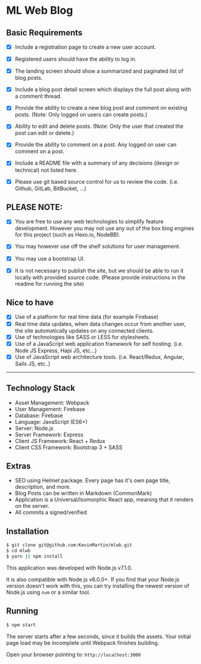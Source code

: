 # ML Web Blog

## Basic Requirements
- [x] Include a registration page to create a new user account.
- [x] Registered users should have the ability to log in.
- [x] The landing screen should show a summarized and paginated list of blog posts.
- [x] Include a blog post detail screen which displays the full post along with a comment thread.
- [x] Provide the ability to create a new blog post and comment on existing posts. (Note: Only logged on users can create posts.)
- [x] Ability to edit and delete posts.  (Note: Only the user that created the post can edit or delete.)
- [x] Provide the ability to comment on a post. Any logged on user can comment on a post.
- [x] Include a README file with a summary of any decisions (design or technical) not listed here.
- [x] Please use git based source control for us to review the code.  (i.e. Github, GitLab, BitBucket, ...)


## PLEASE NOTE:
- [x] You are free to use any web technologies to simplify feature development. However you may not use any out of the box blog engines for this project (such as Hexo.io, NodeBB).
- [x] You may however use off the shelf solutions for user management.
- [x] You may use a bootstrap UI.
- [x] It is not necessary to publish the site, but we should be able to run it locally with
provided source code. (Please provide instructions in the readme for running the site)


## Nice to have
- [x] Use of a platform for real time data (for example Firebase)
- [x] Real time data updates, when data changes occur from another user, the site
automatically updates on any connected clients.
- [x] Use of technologies like SASS or LESS for stylesheets.
- [x] Use of a JavaScript web application framework for self hosting. (i.e. Node JS
Express, Hapi JS, etc...)
- [x] Use of JavaScript web architecture tools. (i.e. React/Redux, Angular, Sails JS,
etc..)

---

## Technology Stack
* Asset Management: Webpack
* User Management: Firebase
* Database: Firebase
* Language: JavaScript (ES6+)
* Server: Node.js
* Server Framework: Express
* Client JS Framework: React + Redux
* Client CSS Framework: Bootstrap 3 + SASS

## Extras
* SEO using Helmet package. Every page has it's own page title, description, and more.
* Blog Posts can be written in Markdown (CommonMark)
* Application is a Universal/Isomorphic React app, meaning that it renders on the server.
* All commits a signed/verified

## Installation

```bash
$ git clone git@github.com:KevinMartin/mlwb.git
$ cd mlwb
$ yarn || npm install
```

This application was developed with Node.js v7.1.0.

It is also compatible with Node.js v6.0.0+. If you find that your Node.js version doesn't work with this, you can try installing the newest version of Node.js using `nvm` or a similar tool.

## Running

```bash
$ npm start
```

The server starts after a few seconds, since it builds the assets. Your initial page load may be incomplete until Webpack finishes building.

Open your browser pointing to: `http://localhost:3000`
